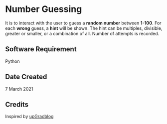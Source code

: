 # Number Guessing

It is to interact with the user to guess a **random number** between **1-100**. For each **wrong** guess, a **hint** will be shown. The hint can be multiples, divisible, greater or smaller, or a combination of all. Number of attempts is recorded.

## Software Requirement
Python

## Date Created
7 March 2021

## Credits
Inspired by [upGradblog](https://www.upgrad.com/blog/python-projects-ideas-topics-beginners/)
